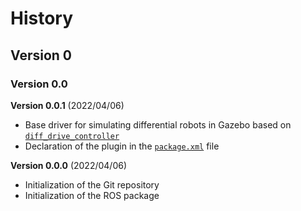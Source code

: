 # History

## Version 0

### Version 0.0

**Version 0.0.1** (2022/04/06)

- Base driver for simulating differential robots in Gazebo based on
  [`diff_drive_controller`](https://github.com/ros-controls/ros_controllers/tree/melodic-devel/diff_drive_controller)
- Declaration of the plugin in the [`package.xml`](package.xml) file

**Version 0.0.0** (2022/04/06)

- Initialization of the Git repository
- Initialization of the ROS package
